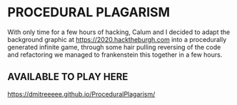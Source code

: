 # PROCEDURAL PLAGARISM
With only time for a few hours of hacking, Calum and I decided to adapt the background graphic at https://2020.hacktheburgh.com into a procedurally generated infinite game, through some hair pulling reversing of the code and refactoring we managed to frankenstein this together in a few hours.

## AVAILABLE TO PLAY HERE

https://dmitreeeee.github.io/ProceduralPlagarism/
